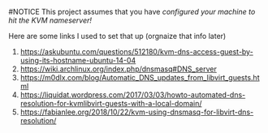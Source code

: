 #NOTICE
This project assumes that you have _configured your machine to hit the KVM nameserver!_

Here are some links I used to set that up (orgnaize that info later)
1. https://askubuntu.com/questions/512180/kvm-dns-access-guest-by-using-its-hostname-ubuntu-14-04
2. https://wiki.archlinux.org/index.php/dnsmasq#DNS_server
3. https://m0dlx.com/blog/Automatic_DNS_updates_from_libvirt_guests.html
4. https://liquidat.wordpress.com/2017/03/03/howto-automated-dns-resolution-for-kvmlibvirt-guests-with-a-local-domain/
5. https://fabianlee.org/2018/10/22/kvm-using-dnsmasq-for-libvirt-dns-resolution/
